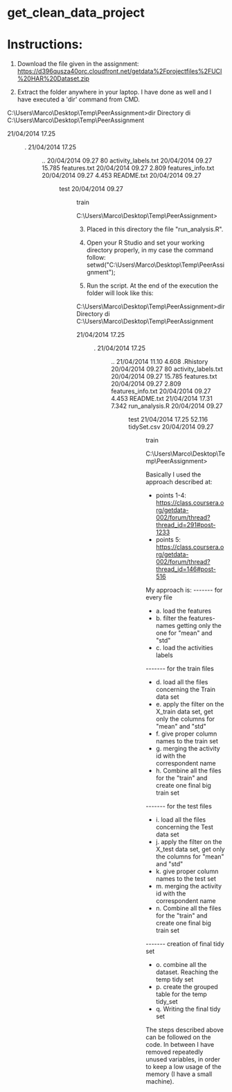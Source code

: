 get_clean_data_project
======================

Instructions: 
======================
1. Download the file given in the assignment: 
https://d396qusza40orc.cloudfront.net/getdata%2Fprojectfiles%2FUCI%20HAR%20Dataset.zip 

2. Extract the folder anywhere in your laptop.
I have done as well and I have executed a 'dir' command from CMD.  

C:\Users\Marco\Desktop\Temp\PeerAssignment>dir
 Directory di C:\Users\Marco\Desktop\Temp\PeerAssignment

21/04/2014  17.25    <DIR>          .
21/04/2014  17.25    <DIR>          ..
20/04/2014  09.27                80 activity_labels.txt
20/04/2014  09.27            15.785 features.txt
20/04/2014  09.27             2.809 features_info.txt
20/04/2014  09.27             4.453 README.txt
20/04/2014  09.27    <DIR>          test
20/04/2014  09.27    <DIR>          train

C:\Users\Marco\Desktop\Temp\PeerAssignment>



3. Placed in this directory the file "run_analysis.R".
4. Open your R Studio and set your working directory properly, in my case the command follow: 
setwd("C:\\Users\\Marco\\Desktop\\Temp\\PeerAssignment");

5. Run the script. At the end of the execution the folder will look like this: 

C:\Users\Marco\Desktop\Temp\PeerAssignment>dir
 Directory di C:\Users\Marco\Desktop\Temp\PeerAssignment

21/04/2014  17.25    <DIR>          .
21/04/2014  17.25    <DIR>          ..
21/04/2014  11.10             4.608 .Rhistory
20/04/2014  09.27                80 activity_labels.txt
20/04/2014  09.27            15.785 features.txt
20/04/2014  09.27             2.809 features_info.txt
20/04/2014  09.27             4.453 README.txt
21/04/2014  17.31             7.342 run_analysis.R
20/04/2014  09.27    <DIR>          test
21/04/2014  17.25            52.116 tidySet.csv
20/04/2014  09.27    <DIR>          train

C:\Users\Marco\Desktop\Temp\PeerAssignment>








Basically I used the approach described at: 
- points 1-4: https://class.coursera.org/getdata-002/forum/thread?thread_id=291#post-1233
- points   5: https://class.coursera.org/getdata-002/forum/thread?thread_id=146#post-516

My approach is: 
------- for every file
 - a. load the features 
 - b. filter the features-names getting only the one for "mean" and "std"
 - c. load the activities labels

------- for the train files
 - d. load all the files concerning the Train data set
 - e. apply the filter on the X_train data set, get only the columns for "mean" and "std"
 - f. give proper column names to the train set
 - g. merging the activity id with the correspondent name
 - h. Combine all the files for the "train" and create one final big train set

------- for the test files
 - i. load all the files concerning the Test data set
 - j. apply the filter on the X_test data set, get only the columns for "mean" and "std"
 - k. give proper column names to the test set
 - m. merging the activity id with the correspondent name
 - n. Combine all the files for the "train" and create one final big train set

------- creation of final tidy set
 - o. combine all the dataset. Reaching the temp tidy set
 - p. create the grouped table for the temp tidy_set
 - q. Writing the final tidy set



The steps described above can be followed on the code.
In between I have removed repeatedly unused variables, 
in order to keep a low usage of the memory (I have a small machine).
